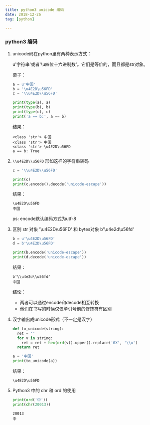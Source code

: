 ```yaml
---
title: python3 unicode 编码
date: 2018-12-26
tag: [python]

---
```


### python3 编码

1. unicode码在python里有两种表示方式：

   u'字符串'或者'\u四位十六进制数'。它们是等价的，而且都是str对象。

   栗子：

   ```python
   a = u'中国'
   b = '\u4E2D\u56FD'
   c = '\\u4E2D\\u56FD'
   
   print(type(a), a)
   print(type(b), b)
   print(type(c), c)
   print('a == b:', a == b)
   ```

   结果：

   ```shell
   <class 'str'> 中国
   <class 'str'> 中国
   <class 'str'> \u4E2D\u56FD
   a == b: True
   ```

2. `\\u4E2D\\u56FD` 形如这样的字符串转码

   ```python
   c = '\\u4E2D\\u56FD'
   
   print(c)
   print(c.encode().decode('unicode-escape'))
   ```

   结果：

   ```
   \u4E2D\u56FD
   中国
   ```

   ps: encode默认编码方式为utf-8

3. 区别 str 对象 '\u4E2D\u56FD' 和 bytes对象 b'\\u4e2d\\u56fd'

   ```python
   b = u'\u4E2D\u56FD'
   d = b'\u4E2D\u56FD'
   
   print(b.encode('unicode-escape'))
   print(d.decode('unicode-escape'))
   ```

   结果：

   ```
   b'\\u4e2d\\u56fd'
   中国
   ```

   结论：

    - 两者可以通过encode和decode相互转换
    - 他们在书写的时候仅仅单引号前的修饰符有区别

4. 汉字输出成unicode形式（不一定是汉字）

   ```python
   def to_unicode(string):
     ret = ''
     for v in string:
       ret = ret + hex(ord(v)).upper().replace('0X', '\\u')
     return ret
   
   a = '中国'
   print(to_unicode(a))
   ```

   结果：

   ```
   \u4E2D\u56FD
   ```

5. Python3 中的 chr 和 ord 的使用

   ```python
   print(ord('中'))
   print(chr(20013))
   ```

   ```
   20013
   中
   ```
